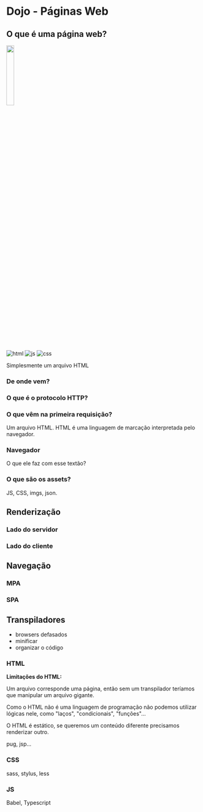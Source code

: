 # Dojo - Páginas Web

## O que é uma página web?

<img style="width: 20%;" src="https://user-images.githubusercontent.com/27368585/68813713-6d106800-0655-11ea-81ac-f9f66e9eb63d.png" />

![html](https://user-images.githubusercontent.com/27368585/68813713-6d106800-0655-11ea-81ac-f9f66e9eb63d.png)
![js](https://user-images.githubusercontent.com/27368585/68813714-6d106800-0655-11ea-9a3d-9ef52fa29dac.png)
![css](https://user-images.githubusercontent.com/27368585/68813737-84e7ec00-0655-11ea-9736-9b534ac189ab.jpg)


Simplesmente um arquivo HTML 

### De onde vem?

### O que é o protocolo HTTP?

### O que vêm na primeira requisição?

Um arquivo HTML. HTML é uma linguagem de marcação interpretada pelo navegador.

### Navegador

O que ele faz com esse textão?

### O que são os assets?

JS, CSS, imgs, json.

## Renderização

### Lado do servidor

### Lado do cliente

## Navegação

### MPA

### SPA

## Transpiladores

- browsers defasados
- minificar
- organizar o código

### HTML

**Limitações do HTML:**

Um arquivo corresponde uma página, então sem um transpilador teríamos que manipular um arquivo gigante.

Como o HTML não é uma linguagem de programação não podemos utilizar lógicas nele, como "laços", "condicionais", "funções"...

O HTML é estático, se queremos um conteúdo diferente precisamos renderizar outro.

pug, jsp...

### CSS

sass, stylus, less

### JS

Babel, Typescript


